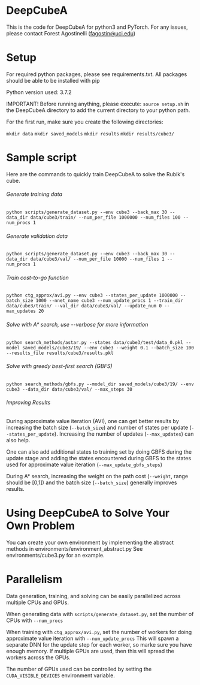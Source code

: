 # DeepCubeA
This is the code for DeepCubeA for python3 and PyTorch.
For any issues, please contact Forest Agostinelli (fagostin@uci.edu)

# Setup
For required python packages, please see requirements.txt.
All packages should be able to be installed with pip

Python version used: 3.7.2

IMPORTANT! Before running anything, please execute: `source setup.sh` in the DeepCubeA directory to add the current directory to your python path.

For the first run, make sure you create the following directories:

`mkdir data`
`mkdir saved_models`
`mkdir results`
`mkdir results/cube3/`

# Sample script
Here are the commands to quickly train DeepCubeA to solve the Rubik's cube.
###### Generate training data
`python scripts/generate_dataset.py --env cube3 --back_max 30 --data_dir data/cube3/train/ --num_per_file 1000000 --num_files 100 --num_procs 1`

###### Generate validation data
`python scripts/generate_dataset.py --env cube3 --back_max 30 --data_dir data/cube3/val/ --num_per_file 10000 --num_files 1 --num_procs 1`

###### Train cost-to-go function
`python ctg_approx/avi.py --env cube3 --states_per_update 1000000 --batch_size 1000 --nnet_name cube3 --num_update_procs 1 --train_dir data/cube3/train/ --val_dir data/cube3/val/ --update_num 0 --max_updates 20`

###### Solve with A* search, use --verbose for more information
`python search_methods/astar.py --states data/cube3/test/data_0.pkl --model saved_models/cube3/19/ --env cube3 --weight 0.1 --batch_size 100 --results_file results/cube3/results.pkl`

###### Solve with greedy best-first search (GBFS)
`python search_methods/gbfs.py --model_dir saved_models/cube3/19/ --env cube3 --data_dir data/cube3/val/ --max_steps 30`

###### Improving Results
During approximate value iteration (AVI), one can get better results by increasing the batch size (`--batch_size`) and number of states per update (`--states_per_update`). Increasing the number of updates (`--max_updates`) can also help.

One can also add additional states to training set by doing GBFS during the update stage and adding the states encountered during GBFS to the states used for approximate value iteration (`--max_update_gbfs_steps`)

During A* search, increasing the weight on the path cost (`--weight`, range should be [0,1]) and the batch size (`--batch_size`) generally improves results.

# Using DeepCubeA to Solve Your Own Problem
You can create your own environment by implementing the abstract methods in environments/environment_abstract.py
See environments/cube3.py for an example.

# Parallelism
Data generation, training, and solving can be easily parallelized across multiple CPUs and GPUs.

When generating data with `scripts/generate_dataset.py`, set the number of CPUs with `--num_procs`

When training with `ctg_approx/avi.py`, set the number of workers for doing approximate value iteration with `--num_update_procs`
This will spawn a separate DNN for the update step for each worker, so marke sure you have enough memory.
If multiple GPUs are used, then this will spread the workers across the GPUs.

The number of GPUs used can be controlled by setting the `CUDA_VISIBLE_DEVICES` environment variable.
